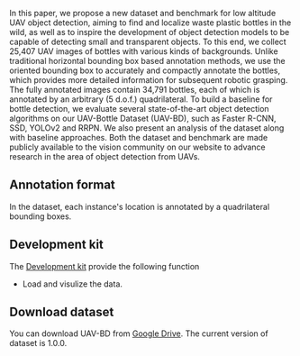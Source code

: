 
In this paper, we propose a new dataset and benchmark for low altitude UAV object detection, aiming to find and localize waste plastic bottles in the wild, as well as to inspire the development of object detection models to be capable of detecting small and transparent objects. To this end, we collect 25,407 UAV images of bottles with various kinds of backgrounds. Unlike traditional horizontal bounding box based annotation methods, we use the oriented bounding box to accurately and compactly annotate the bottles, which provides more detailed information for subsequent robotic grasping. The fully annotated images contain 34,791 bottles, each of which is annotated by an arbitrary (5 d.o.f.) quadrilateral. To build a baseline for bottle detection, we evaluate several state-of-the-art object detection algorithms on our UAV-Bottle Dataset (UAV-BD), such as Faster R-CNN, SSD, YOLOv2 and RRPN. We also present an analysis of the dataset along with baseline approaches. Both the dataset and benchmark are made publicly available to the vision community on our website to advance research in the area of object detection from UAVs.

## Annotation format

In the dataset, each instance's location is annotated by a quadrilateral bounding boxes.

## Development kit

The [Development kit](https://github.com/jwwangchn/UAV-BD.git) provide the following function
- Load and visulize the data.

## Download dataset
You can download UAV-BD from [Google Drive](https://drive.google.com/open?id=1uZNHdKUFlNXVnDSsJNldOw0R5JbXwPLS). The current version of dataset is 1.0.0.